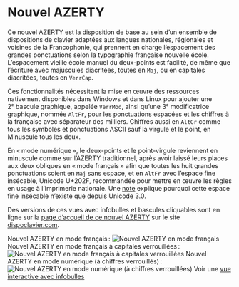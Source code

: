 # Nouvel AZERTY

Ce nouvel AZERTY est la disposition de base au sein d’un ensemble de dispositions de clavier adaptées aux langues nationales, régionales et voisines de la Francophonie, qui prennent en charge l’espacement des grandes ponctuations selon la typographie française nouvelle école. L’espacement vieille école manuel du deux-points est facilité, de même que l’écriture avec majuscules diacritées, toutes en `Maj`, ou en capitales diacritées, toutes en `VerrCap`.

Ces fonctionnalités nécessitent la mise en œuvre des ressources nativement disponibles dans Windows et dans Linux pour ajouter une 2ᵉ bascule graphique, appelée `VerrMod`, ainsi qu’une 3ᵉ modificatrice graphique, nommée `AltFr`, pour les ponctuations espacées et les chiffres à la française avec séparateur des milliers. Chiffres aussi en `AltGr` comme tous les symboles et ponctuations ASCII sauf la virgule et le point, en Minuscule tous les deux.

En « mode numérique », le deux-points et le point-virgule reviennent en minuscule comme sur l’AZERTY traditionnel, après avoir laissé leurs places aux deux obliques en « mode français » afin que toutes les huit grandes ponctuations soient en `Maj` sans espace, et en `AltFr` avec l’espace fine insécable, Unicode U+202F, recommandée pour mettre en œuvre les règles en usage à l’Imprimerie nationale. Une [note](https://dispoclavier.com/nouvel-azerty/#note-2250-2-a) explique pourquoi cette espace fine insécable n’existe que depuis Unicode 3.0.

Des versions de ces vues avec infobulles et bascules cliquables sont en ligne sur la [page d’accueil de ce nouvel AZERTY](https://dispoclavier.com/nouvel-azerty/) sur le site [dispoclavier.com](https://dispoclavier.com).

Nouvel AZERTY en mode français :
![Nouvel AZERTY en mode français](https://dispoclavier.com/img/nouvel-azerty.png)
Nouvel AZERTY en mode français à capitales verrouillées :
![Nouvel AZERTY en mode français à capitales verrouillées](https://dispoclavier.com/img/nouvel-azerty-verrcap.png)
Nouvel AZERTY en mode numérique (à chiffres verrouillés) :
![Nouvel AZERTY en mode numérique (à chiffres verrouillées)](https://dispoclavier.com/img/nouvel-azerty-verrmod.png)
Voir une [vue interactive avec infobulles](https://dispoclavier.com/nouvel-azerty/#nouvel-azerty)
